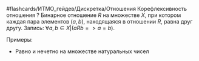 #flashcards/ИТМО_гейдев/Дискретка/Отношения
Корефлексивность отношения
?
Бинарное отношение $R$ на множестве $X$, при котором каждая пара элементов $(a,b)$, находящаяся в отношении $R$, равна друг другу.
Запись: $\forall a,b \in X | (a R b => a = b)$.


Примеры:
 - Равно и нечетно на множестве натуральных чисел
